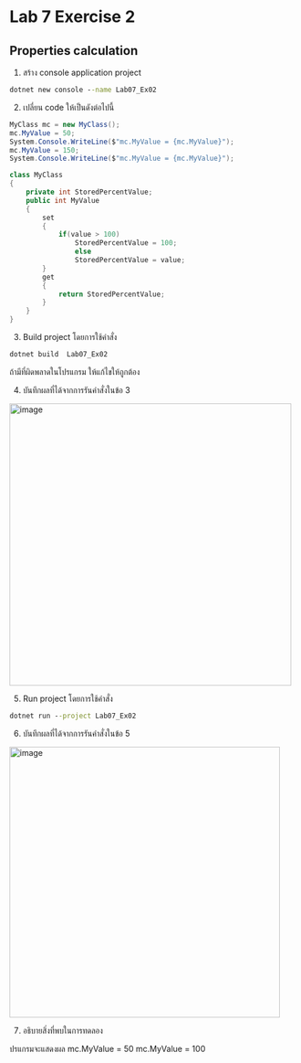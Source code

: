 # Lab 7 Exercise 2

## Properties calculation

1. สร้าง console application project

```cmd
dotnet new console --name Lab07_Ex02
```

2. เปลี่ยน code ให้เป็นดังต่อไปนี้

```cs
MyClass mc = new MyClass();
mc.MyValue = 50;
System.Console.WriteLine($"mc.MyValue = {mc.MyValue}");
mc.MyValue = 150;
System.Console.WriteLine($"mc.MyValue = {mc.MyValue}");

class MyClass
{
    private int StoredPercentValue;
    public int MyValue
    {
        set
        {   
            if(value > 100)
                StoredPercentValue = 100;
                else
                StoredPercentValue = value;
        }
        get
        {
            return StoredPercentValue;
        }
    }
}
```

3. Build project โดยการใช้คำสั่ง

```cmd
dotnet build  Lab07_Ex02
```

ถ้ามีที่ผิดพลาดในโปรแกรม ให้แก้ไขให้ถูกต้อง

4. บันทึกผลที่ได้จากการรันคำสั่งในข้อ 3

<img width="494" alt="image" src="https://github.com/chatladawongkanyon/03376836-OOP-2566-Lab-07/assets/144195963/3f3ceda3-0c42-4b0f-b006-d8c48cd5181d">

5. Run project โดยการใช้คำสั่ง

```cmd
dotnet run --project Lab07_Ex02
```

6. บันทึกผลที่ได้จากการรันคำสั่งในข้อ 5

<img width="474" alt="image" src="https://github.com/chatladawongkanyon/03376836-OOP-2566-Lab-07/assets/144195963/6876314c-6310-455c-9111-8927c8812410">

7. อธิบายสิ่งที่พบในการทดลอง


ปรแกรมจะแสดงผล
mc.MyValue = 50
mc.MyValue = 100
